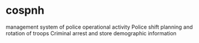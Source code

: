 # cospnh
management system of police operational activity
Police shift planning and rotation of troops
Criminal arrest and store demographic information
